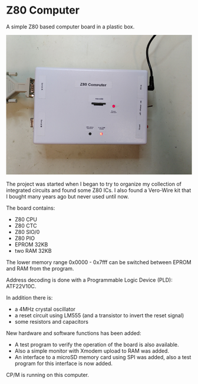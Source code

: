 # Z80 Computer
A simple Z80 based computer board in a plastic box.

![Z80 Computer](photos/Z80_computer.png?raw=true)

The project was started when I began to try to organize my collection of integrated
circuits and found some Z80 ICs.
I also found a Vero-Wire kit that I bought many years ago but never used until now.

The board contains:
- Z80 CPU
- Z80 CTC
- Z80 SIO/0
- Z80 PIO
- EPROM 32KB
- two RAM 32KB

The lower memory range 0x0000 - 0x7fff can be switched between EPROM and RAM from the program.

Address decoding is done with a Programmable Logic Device (PLD): ATF22V10C.

In addition there is:
- a 4MHz crystal oscillator
- a reset circuit using LM555 (and a transistor to invert the reset signal)
- some resistors and capacitors

New hardware and software functions has been added:
- A test program to verify the operation of the board is also available.
- Also a simple monitor with Xmodem upload to RAM was added.
- An interface to a microSD memory card using SPI was added, also a test program for this interface is now added.

CP/M is running on this computer.
